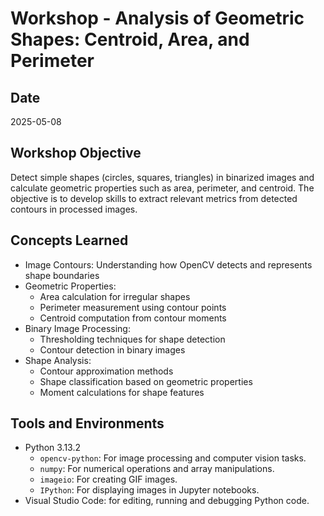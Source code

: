 # Workshop - Analysis of Geometric Shapes: Centroid, Area, and Perimeter

## Date

2025-05-08

## Workshop Objective

Detect simple shapes (circles, squares, triangles) in binarized images and calculate
geometric properties such as area, perimeter, and centroid. The objective is to
develop skills to extract relevant metrics from detected contours in processed images.

## Concepts Learned

- Image Contours: Understanding how OpenCV detects and represents shape boundaries
- Geometric Properties:
  - Area calculation for irregular shapes
  - Perimeter measurement using contour points
  - Centroid computation from contour moments
- Binary Image Processing:
  - Thresholding techniques for shape detection
  - Contour detection in binary images
- Shape Analysis:
  - Contour approximation methods
  - Shape classification based on geometric properties
  - Moment calculations for shape features

## Tools and Environments

- Python 3.13.2
  - `opencv-python`: For image processing and computer vision tasks.
  - `numpy`: For numerical operations and array manipulations.
  - `imageio`: For creating GIF images.
  - `IPython`: For displaying images in Jupyter notebooks.
- Visual Studio Code: for editing, running and debugging Python code.
